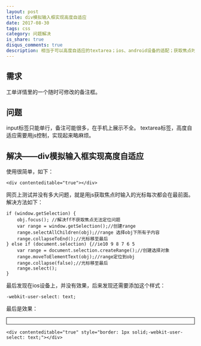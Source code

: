 ```yaml
---
layout: post
title: div模拟输入框实现高度自适应
date: 2017-08-30
tags: css
category: 问题解决
is_share: true
disqus_comments: true
description: 相当于可以高度自适应的textarea；ios、android设备的适配；获取焦点时的光标位置。
---
```


需求
----
工单详情里的一个随时可修改的备注框。

问题
----
input标签只能单行，备注可能很多，在手机上展示不全。
textarea标签，高度自适应需要用js控制，实现起来略麻烦。

解决——div模拟输入框实现高度自适应
----
使用很简单，如下：

	<div contenteditable="true"></div>

网页上测试并没有多大问题，就是用js获取焦点时输入的光标每次都会在最前面。解决方法如下：

	if (window.getSelection) {
        obj.focus(); //解决ff不获取焦点无法定位问题
        var range = window.getSelection();//创建range
        range.selectAllChildren(obj);//range 选择obj下所有子内容
        range.collapseToEnd();//光标移至最后
    } else if (document.selection) {//ie10 9 8 7 6 5
        var range = document.selection.createRange();//创建选择对象
        range.moveToElementText(obj);//range定位到obj
        range.collapse(false);//光标移至最后
        range.select();
    }

最后发现在ios设备上，并没有效果，后来发现还需要添加这个样式：
	
    -webkit-user-select: text;

最后是效果：
<div contenteditable="true" style="border: 1px solid;-webkit-user-select: text;"></div>


	<div contenteditable="true" style="border: 1px solid;-webkit-user-select: text;"></div>
